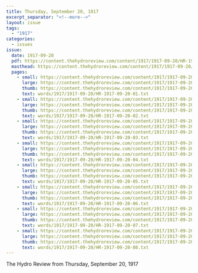 ```yaml
---
title: Thursday, September 20, 1917
excerpt_separator: "<!--more-->"
layout: issue
tags:
  - "1917"
categories:
  - issues
issue:
  date: 1917-09-20
  pdf: https://content.thehydroreview.com/content/1917/1917-09-20/HR-1917-09-20.pdf
  masthead: https://content.thehydroreview.com/content/1917/1917-09-20/masthead/HR-1917-09-20.jpg
  pages:
    - small: https://content.thehydroreview.com/content/1917/1917-09-20/small/HR-1917-09-20-01.jpg
      large: https://content.thehydroreview.com/content/1917/1917-09-20/large/HR-1917-09-20-01.jpg
      thumb: https://content.thehydroreview.com/content/1917/1917-09-20/thumbnails/HR-1917-09-20-01.jpg
      text: words/1917/1917-09-20/HR-1917-09-20-01.txt
    - small: https://content.thehydroreview.com/content/1917/1917-09-20/small/HR-1917-09-20-02.jpg
      large: https://content.thehydroreview.com/content/1917/1917-09-20/large/HR-1917-09-20-02.jpg
      thumb: https://content.thehydroreview.com/content/1917/1917-09-20/thumbnails/HR-1917-09-20-02.jpg
      text: words/1917/1917-09-20/HR-1917-09-20-02.txt
    - small: https://content.thehydroreview.com/content/1917/1917-09-20/small/HR-1917-09-20-03.jpg
      large: https://content.thehydroreview.com/content/1917/1917-09-20/large/HR-1917-09-20-03.jpg
      thumb: https://content.thehydroreview.com/content/1917/1917-09-20/thumbnails/HR-1917-09-20-03.jpg
      text: words/1917/1917-09-20/HR-1917-09-20-03.txt
    - small: https://content.thehydroreview.com/content/1917/1917-09-20/small/HR-1917-09-20-04.jpg
      large: https://content.thehydroreview.com/content/1917/1917-09-20/large/HR-1917-09-20-04.jpg
      thumb: https://content.thehydroreview.com/content/1917/1917-09-20/thumbnails/HR-1917-09-20-04.jpg
      text: words/1917/1917-09-20/HR-1917-09-20-04.txt
    - small: https://content.thehydroreview.com/content/1917/1917-09-20/small/HR-1917-09-20-05.jpg
      large: https://content.thehydroreview.com/content/1917/1917-09-20/large/HR-1917-09-20-05.jpg
      thumb: https://content.thehydroreview.com/content/1917/1917-09-20/thumbnails/HR-1917-09-20-05.jpg
      text: words/1917/1917-09-20/HR-1917-09-20-05.txt
    - small: https://content.thehydroreview.com/content/1917/1917-09-20/small/HR-1917-09-20-06.jpg
      large: https://content.thehydroreview.com/content/1917/1917-09-20/large/HR-1917-09-20-06.jpg
      thumb: https://content.thehydroreview.com/content/1917/1917-09-20/thumbnails/HR-1917-09-20-06.jpg
      text: words/1917/1917-09-20/HR-1917-09-20-06.txt
    - small: https://content.thehydroreview.com/content/1917/1917-09-20/small/HR-1917-09-20-07.jpg
      large: https://content.thehydroreview.com/content/1917/1917-09-20/large/HR-1917-09-20-07.jpg
      thumb: https://content.thehydroreview.com/content/1917/1917-09-20/thumbnails/HR-1917-09-20-07.jpg
      text: words/1917/1917-09-20/HR-1917-09-20-07.txt
    - small: https://content.thehydroreview.com/content/1917/1917-09-20/small/HR-1917-09-20-08.jpg
      large: https://content.thehydroreview.com/content/1917/1917-09-20/large/HR-1917-09-20-08.jpg
      thumb: https://content.thehydroreview.com/content/1917/1917-09-20/thumbnails/HR-1917-09-20-08.jpg
      text: words/1917/1917-09-20/HR-1917-09-20-08.txt
---
```


The Hydro Review from Thursday, September 20, 1917

<!--more-->

